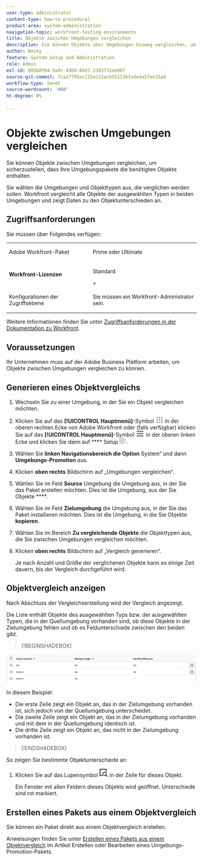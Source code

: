 ```yaml
---
user-type: administrator
content-type: how-to-procedural
product-area: system-administration
navigation-topic: workfront-testing-environments
title: Objekte zwischen Umgebungen vergleichen
description: Sie können Objekte über Umgebungen hinweg vergleichen, um sicherzustellen, dass Ihre Umgebungs-Promotion-Pakete die benötigten Objekte enthalten.
author: Becky
feature: System Setup and Administration
role: Admin
exl-id: 085b0f04-5a9c-49b9-86d7-2363731ee067
source-git-commit: 7ca27795ec115a112acb55113bfade4a5fee15ad
workflow-type: tm+mt
source-wordcount: '460'
ht-degree: 0%

---
```


# Objekte zwischen Umgebungen vergleichen

Sie können Objekte zwischen Umgebungen vergleichen, um sicherzustellen, dass Ihre Umgebungspakete die benötigten Objekte enthalten.

Sie wählen die Umgebungen und Objekttypen aus, die verglichen werden sollen. Workfront vergleicht alle Objekte der ausgewählten Typen in beiden Umgebungen und zeigt Daten zu den Objektunterschieden an.

## Zugriffsanforderungen

Sie müssen über Folgendes verfügen:

<table>
  <tr>
   <td>Adobe Workfront-Paket
   </td>
   <td> <p>Prime oder Ultimate</p>
   </td>
  </tr>
  <tr>
   <td><strong>Workfront-Lizenzen</strong>
   </td>
   <td> <p>Standard</p>&gt;
   </td>
  </tr>
   <tr>
   <td>Konfigurationen der Zugriffsebene
   </td>
   <td><p>Sie müssen ein Workfront-Administrator sein.</p>
   </td>
  </tr>
</table>

Weitere Informationen finden Sie unter [Zugriffsanforderungen in der Dokumentation zu Workfront](/help/quicksilver/administration-and-setup/add-users/access-levels-and-object-permissions/access-level-requirements-in-documentation.md).

## Voraussetzungen

Ihr Unternehmen muss auf der Adobe Business Platform arbeiten, um Objekte zwischen Umgebungen vergleichen zu können.

## Generieren eines Objektvergleichs

1. Wechseln Sie zu einer Umgebung, in der Sie ein Objekt vergleichen möchten.
1. Klicken Sie auf das **[!UICONTROL Hauptmenü]**-Symbol ![Hauptmenü](/help/_includes/assets/main-menu-icon.png) in der oberen rechten Ecke von Adobe Workfront oder (falls verfügbar) klicken Sie auf das **[!UICONTROL Hauptmenü]**-Symbol ![Hauptmenü](/help/_includes/assets/main-menu-icon-left-nav.png) in der oberen linken Ecke und klicken Sie dann auf **** Setup![Setup-Symbol](/help/_includes/assets/gear-icon-setup.png).
1. Wählen Sie **linken Navigationsbereich die Option** System“ und dann **Umgebungs-Promotion** aus.
1. Klicken **oben rechts** Bildschirm auf „Umgebungen vergleichen“.
1. Wählen Sie im Feld **Source** Umgebung die Umgebung aus, in der Sie das Paket erstellen möchten. Dies ist die Umgebung, aus der Sie Objekte ****.
1. Wählen Sie im Feld **Zielumgebung** die Umgebung aus, in der Sie das Paket installieren möchten. Dies ist die Umgebung, in die Sie Objekte **kopieren**.
1. Wählen Sie im Bereich **Zu vergleichende Objekte** die Objekttypen aus, die Sie zwischen Umgebungen vergleichen möchten.
1. Klicken **oben rechts** Bildschirm auf „Vergleich generieren“.

   Je nach Anzahl und Größe der verglichenen Objekte kann es einige Zeit dauern, bis der Vergleich durchgeführt wird.

## Objektvergleich anzeigen

Nach Abschluss der Vergleichserstellung wird der Vergleich angezeigt.

Die Liste enthält Objekte des ausgewählten Typs bzw. der ausgewählten Typen, die in der Quellumgebung vorhanden sind, ob diese Objekte in der Zielumgebung fehlen und ob es Feldunterschiede zwischen den beiden gibt.

>[!BEGINSHADEBOX]

![Vergleichsbeispiel](assets/environment-promotion-comparison.png)

In diesem Beispiel:

* Die erste Zeile zeigt ein Objekt an, das in der Zielumgebung vorhanden ist, sich jedoch von der Quellumgebung unterscheidet.
* Die zweite Zeile zeigt ein Objekt an, das in der Zielumgebung vorhanden und mit dem in der Quellumgebung identisch ist.
* Die dritte Zeile zeigt ein Objekt an, das nicht in der Zielumgebung vorhanden ist.

>[!ENDSHADEBOX]

So zeigen Sie bestimmte Objektunterschiede an:

1. Klicken Sie auf das Lupensymbol ![Vergleichssymbol](assets/compare-icon.png) in der Zeile für dieses Objekt.

   Ein Fenster mit allen Feldern dieses Objekts wird geöffnet. Unterschiede sind rot markiert.

## Erstellen eines Pakets aus einem Objektvergleich

Sie können ein Paket direkt aus einem Objektvergleich erstellen.

Anweisungen finden Sie unter [Erstellen eines Pakets aus einem Objektvergleich](/help/quicksilver/administration-and-setup/set-up-workfront/workfront-testing-environments/environment-promotion-create-package.md#create-a-package-from-an-object-comparison) im Artikel Erstellen oder Bearbeiten eines Umgebungs-Promotion-Pakets.
